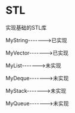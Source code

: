 # STL

实现基础的STL库

MyString------->已实现

MyVector------->已实现

MyList------->未实现

MyDeque------->未实现

MyStack------->未实现

MyQueue------->未实现